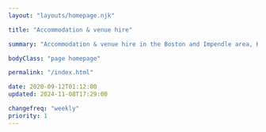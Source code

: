 ```yaml
---
layout: "layouts/homepage.njk"

title: "Accommodation & venue hire"

summary: "Accommodation & venue hire in the Boston and Impendle area, KwaZulu-Natal. From individual leisure guests to groups, backpackers, campers, bikers & hikers, birthday celebrations, farm-style weddings, office events, team building activities, and bull's parties."

bodyClass: "page homepage"

permalink: "/index.html"

date: 2020-09-12T01:12:00
updated: 2024-11-08T17:29:00

changefreq: "weekly"
priority: 1
---
```

